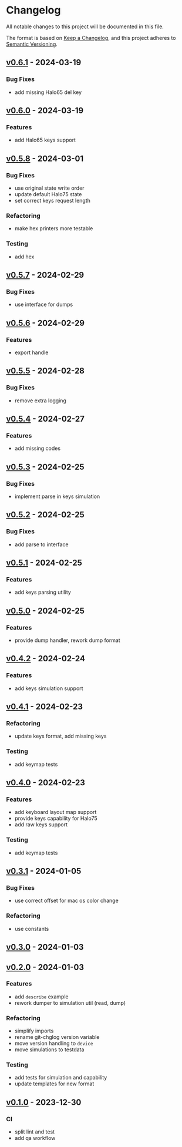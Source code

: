 # Changelog

All notable changes to this project will be documented in this file.

The format is based on [Keep a Changelog][],
and this project adheres to [Semantic Versioning][].


## [v0.6.1](https://github.com/mishamyrt/nuga-lib/releases/tag/v0.6.1) - 2024-03-19
### Bug Fixes
- add missing Halo65 del key


## [v0.6.0](https://github.com/mishamyrt/nuga-lib/releases/tag/v0.6.0) - 2024-03-19
### Features
- add Halo65 keys support


## [v0.5.8](https://github.com/mishamyrt/nuga-lib/releases/tag/v0.5.8) - 2024-03-01
### Bug Fixes
- use original state write order
- update default Halo75 state
- set correct keys request length

### Refactoring
- make hex printers more testable

### Testing
- add hex


## [v0.5.7](https://github.com/mishamyrt/nuga-lib/releases/tag/v0.5.7) - 2024-02-29
### Bug Fixes
- use interface for dumps


## [v0.5.6](https://github.com/mishamyrt/nuga-lib/releases/tag/v0.5.6) - 2024-02-29
### Features
- export handle


## [v0.5.5](https://github.com/mishamyrt/nuga-lib/releases/tag/v0.5.5) - 2024-02-28
### Bug Fixes
- remove extra logging


## [v0.5.4](https://github.com/mishamyrt/nuga-lib/releases/tag/v0.5.4) - 2024-02-27
### Features
- add missing codes


## [v0.5.3](https://github.com/mishamyrt/nuga-lib/releases/tag/v0.5.3) - 2024-02-25
### Bug Fixes
- implement parse in keys simulation


## [v0.5.2](https://github.com/mishamyrt/nuga-lib/releases/tag/v0.5.2) - 2024-02-25
### Bug Fixes
- add parse to interface


## [v0.5.1](https://github.com/mishamyrt/nuga-lib/releases/tag/v0.5.1) - 2024-02-25
### Features
- add keys parsing utility


## [v0.5.0](https://github.com/mishamyrt/nuga-lib/releases/tag/v0.5.0) - 2024-02-25
### Features
- provide dump handler, rework dump format


## [v0.4.2](https://github.com/mishamyrt/nuga-lib/releases/tag/v0.4.2) - 2024-02-24
### Features
- add keys simulation support


## [v0.4.1](https://github.com/mishamyrt/nuga-lib/releases/tag/v0.4.1) - 2024-02-23
### Refactoring
- update keys format, add missing keys

### Testing
- add keymap tests


## [v0.4.0](https://github.com/mishamyrt/nuga-lib/releases/tag/v0.4.0) - 2024-02-23
### Features
- add keyboard layout map support
- provide keys capability for Halo75
- add raw keys support

### Testing
- add keymap tests


## [v0.3.1](https://github.com/mishamyrt/nuga-lib/releases/tag/v0.3.1) - 2024-01-05
### Bug Fixes
- use correct offset for mac os color change

### Refactoring
- use constants


## [v0.3.0](https://github.com/mishamyrt/nuga-lib/releases/tag/v0.3.0) - 2024-01-03

## [v0.2.0](https://github.com/mishamyrt/nuga-lib/releases/tag/v0.2.0) - 2024-01-03
### Features
- add `describe` example
- rework dumper to simulation util (read, dump)

### Refactoring
- simplify imports
- rename git-chglog version variable
- move version handling to `device`
- move simulations to testdata

### Testing
- add tests for simulation and capability
- update templates for new format


## [v0.1.0](https://github.com/mishamyrt/nuga-lib/releases/tag/v0.1.0) - 2023-12-30
### CI
- split lint and test
- add qa workflow

[keep a changelog]: https://keepachangelog.com/en/1.0.0/
[semantic versioning]: https://semver.org/spec/v2.0.0.html
[Unreleased]: https://github.com/mishamyrt/nuga-lib/compare/v0.6.1...HEAD
[v0.6.1]: https://github.com/mishamyrt/nuga-lib/compare/v0.6.0...v0.6.1
[v0.6.0]: https://github.com/mishamyrt/nuga-lib/compare/v0.5.8...v0.6.0
[v0.5.8]: https://github.com/mishamyrt/nuga-lib/compare/v0.5.7...v0.5.8
[v0.5.7]: https://github.com/mishamyrt/nuga-lib/compare/v0.5.6...v0.5.7
[v0.5.6]: https://github.com/mishamyrt/nuga-lib/compare/v0.5.5...v0.5.6
[v0.5.5]: https://github.com/mishamyrt/nuga-lib/compare/v0.5.4...v0.5.5
[v0.5.4]: https://github.com/mishamyrt/nuga-lib/compare/v0.5.3...v0.5.4
[v0.5.3]: https://github.com/mishamyrt/nuga-lib/compare/v0.5.2...v0.5.3
[v0.5.2]: https://github.com/mishamyrt/nuga-lib/compare/v0.5.1...v0.5.2
[v0.5.1]: https://github.com/mishamyrt/nuga-lib/compare/v0.5.0...v0.5.1
[v0.5.0]: https://github.com/mishamyrt/nuga-lib/compare/v0.4.2...v0.5.0
[v0.4.2]: https://github.com/mishamyrt/nuga-lib/compare/v0.4.1...v0.4.2
[v0.4.1]: https://github.com/mishamyrt/nuga-lib/compare/v0.4.0...v0.4.1
[v0.4.0]: https://github.com/mishamyrt/nuga-lib/compare/v0.3.1...v0.4.0
[v0.3.1]: https://github.com/mishamyrt/nuga-lib/compare/v0.3.0...v0.3.1
[v0.3.0]: https://github.com/mishamyrt/nuga-lib/compare/v0.2.0...v0.3.0
[v0.2.0]: https://github.com/mishamyrt/nuga-lib/compare/v0.1.0...v0.2.0
